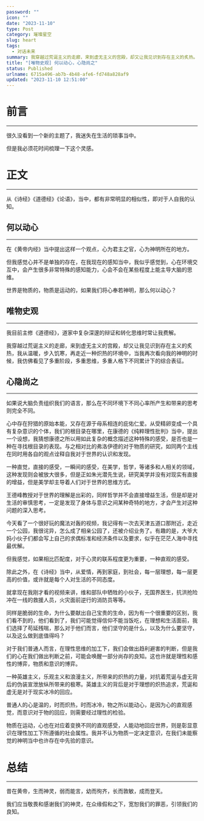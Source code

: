 ```yaml
---
password: ""
icon: ""
date: "2023-11-10"
type: Post
category: 璀璨星空
slug: heart
tags:
  - 对话未来
summary: 我穿越过荒诞主义的走廊，来到虚无主义的宫殿，却又让我见识到存在主义的炙热。
title: "[唯物史观] 何以动心，心隐尚之"
status: Published
urlname: 6715a496-ab7b-4b48-afe6-fd748a828af9
updated: "2023-11-10 12:51:00"
---
```


# 前言

---

很久没看到一个新的主题了，我迷失在生活的琐事当中。

但是我必须花时间梳理一下这个灵感。

# 正文

---

从《诗经》《道德经》《论语》，当中，都有非常明显的相似性，即对于人自我的认知。

## 何以动心

---

在《黄帝内经》当中提出这样一个观点，心为君主之官，心为神明所在的地方。

但我感觉心并不是单独的存在，在我现在的感知当中，我似乎感觉到，心在环境交互中，会产生很多非常特殊的感知能力，心会不会在某些程度上能主导大脑的思维。

世界是物质的，物质是运动的，如果我们将心奉若神明，那么何以动心？

## 唯物史观

---

我目前主修《道德经》，道家中复杂深邃的辩证和转化思维时常让我费解。

我穿越过荒诞主义的走廊，来到虚无主义的宫殿，却又让我见识到存在主义的炙热，我从温暖，步入饥寒，再走近一种炽热的环境中，当我再次看向我的神明的时候，我仿佛看见了多重阶段，多重思维，多重人格下不同累计下的综合表征。

## 心隐尚之

---

如果说大脑负责组织我们的语言，那么在不同环境下不同心率所产生和带来的思考则完全不同。

心中存在狩猎的原始本能，又存在源于母系相连的庇佑仁爱。从受精卵变成一个具有复杂意识的个体，我们的根目录在哪里，在康德的《纯粹理性批判》当中，提出一个设想，我猜想康德之所以用如此复杂的概念描述这种特殊的感受，是否也是一种在寻找根目录的表现。与之相对比的弗洛伊德的对于物质的研究，如同两个主线在同时用各自的观点诠释自我对于世界的认识和发现。

一种直觉，直接的感受，一瞬间的感受，在美学，哲学，等诸多和人相关的领域，这种发现则会被放大很多，但是正如朱光潜先生说，研究美学并没有对现实有直接的增益，但是美学却主导着人们对于世界的思维方式。

王德峰教授对于世界的理解是出彩的，同样哲学并不会直接增益生活，但是却是对生活的审慎思考，一定是发现了身体与意识之间某种奇特的地方，才会产生对这种问题的深入思考。

今天看了一个很好玩的魔法对轰的视频，我记得有一次去天津五道口那附近，走近一个公园，我很诧异，怎么成了相亲公园了，还被介绍业务了。有趣的是，大爷大妈小伙子们都会写上自己的求偶标准和经济条件以及要求，似乎在茫茫人海中寻找最优解。

但我感觉，如果相比匹配度，对于心灵的联系程度更为重要，一种直观的感受。

除此之外，在《诗经》当中，从爱情，再到家庭，到社会，每一层理想，每一层更高的价值，或许就是每个人对生活的不同态度。

就拿现在我刚才看的视频来讲，维和部队中牺牲的小伙子，无国界医生，抗洪抢险冲在一线的救援人员，火灾面前逆行的消防员等等。

同样是脆弱的生命，为什么要献出自己宝贵的生命，因为有一个很重要的区别，我们看不到的，他们看到了，我们可能觉得信仰不能当饭吃，在理想和生活面前，我们选择了苟延残喘，那么对于他们而言，他们坚守的是什么，以及为什么要坚守，以及这么做到底值得吗？

对于我们普通人而言，在理性思维的加工下，我们会做出趋利避害的判断，但是我们的心在我们做出判断之前，可能会唤醒一部分尚存的良知。这也许就是理性和感性的博弈，物质和意识的博弈。

一种英雄主义，乐观主义和浪漫主义，所带来的炽热的力量，对抗着荒诞与虚无背后的伪装宣泄放纵所带来的极寒。英雄主义的背后是对于理想的炽热追求，荒诞和虚无是对于现实冰冷的回应。

普通人的心是温的，时而炽热，时而冰冷，物之所以能动心，是因为心的直观感觉，而意识对于物的回应，则需要经过理性的检验。

物质在运动，心也在对应着变换不同的直观感受，人能动地回应世界，则是彰显意识在理性加工下所遵循的社会属性。我并不认为物质一定决定意识，在我们未能察觉的神明当中也许存在中先验的意识。

# 总结

---

昔在黄帝，生而神灵，弱而能言，幼而徇齐，长而敦敏，成而登天。

我们应当敬畏和感谢我们的神灵，在众缘假和之下，宽恕我们的罪恶，引领我们的良知。
